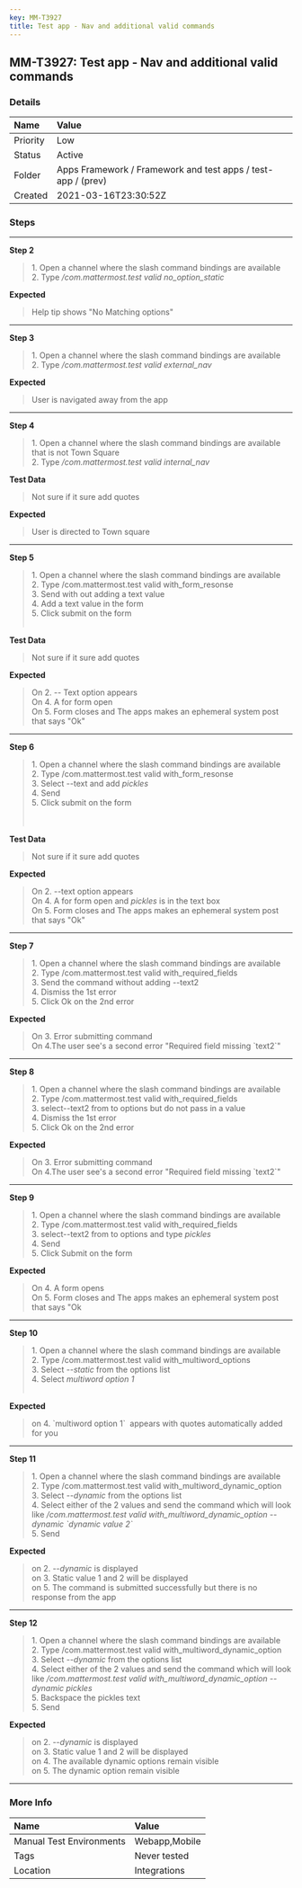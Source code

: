 ```yaml
---
key: MM-T3927
title: Test app - Nav and additional valid commands
---
```


## MM-T3927: Test app - Nav and additional valid commands

### Details

| Name     | Value                                                        |
| :------- | :----------------------------------------------------------- |
| Priority | Low                                                          |
| Status   | Active                                                       |
| Folder   | Apps Framework / Framework and test apps / test-app / (prev) |
| Created  | 2021-03-16T23:30:52Z                                         |

### Steps

<hr/>

**Step 2**

> <article>1. Open a channel where the slash command bindings are available<br>2. Type <em>/com.mattermost.test valid no_option_static&nbsp;</em></article>

**Expected**

> <article>Help tip shows "No Matching options"</article>

<hr/>

**Step 3**

> <article>1. Open a channel where the slash command bindings are available<br>2. Type <em>/com.mattermost.test valid external_nav&nbsp;</em></article>

**Expected**

> <article>User is navigated away from the app</article>

<hr/>

**Step 4**

> <article>1. Open a channel where the slash command bindings are available that is not Town Square<br>2. Type <em>/com.mattermost.test valid internal_nav&nbsp;</em></article>

**Test Data**

> <article>Not sure if it sure add quotes</article>

**Expected**

> <article>User is directed to Town square</article>

<hr/>

**Step 5**

> <article>1. Open a channel where the slash command bindings are available<br>2. Type /com.mattermost.test valid with_form_resonse<br>3. Send with out adding a text value<br>4. Add a text value in the form<br>5. Click submit on the form<br><br></article>

**Test Data**

> <article>Not sure if it sure add quotes</article>

**Expected**

> <article>On 2. -- Text option appears<br>On 4. A for form open<br>On 5. Form closes and The apps makes an ephemeral system post that says "Ok"</article>

<hr/>

**Step 6**

> <article>1. Open a channel where the slash command bindings are available<br>2. Type /com.mattermost.test valid with_form_resonse<br>3. Select --text and add <em>pickles</em><br>4. Send<br>5. Click submit on the form<br><br><br></article>

**Test Data**

> <article>Not sure if it sure add quotes</article>

**Expected**

> <article>On 2. --text option appears<br>On 4. A for form open and <em>pickles</em> is in the text box<br>On 5. Form closes and The apps makes an ephemeral system post that says "Ok"</article>

<hr/>

**Step 7**

> <article>1. Open a channel where the slash command bindings are available<br>2. Type /com.mattermost.test valid with_required_fields<br>3. Send the command without adding --text2<br>4. Dismiss the 1st error<br>5. Click Ok on the 2nd error</article>

**Expected**

> <article>On 3. Error submitting command<br>On 4.The user see's a second error "Required field missing `text2`"</article>

<hr/>

**Step 8**

> <article>1. Open a channel where the slash command bindings are available<br>2. Type /com.mattermost.test valid with_required_fields<br>3. select--text2 from to options but do not pass in a value<br>4. Dismiss the 1st error<br>5. Click Ok on the 2nd error</article>

**Expected**

> <article>On 3. Error submitting command<br>On 4.The user see's a second error "Required field missing `text2`"</article>

<hr/>

**Step 9**

> <article>1. Open a channel where the slash command bindings are available<br>2. Type /com.mattermost.test valid with_required_fields<br>3. select--text2 from to options and type&nbsp;<em>pickles</em><br>4. Send<br>5. Click Submit on the form</article>

**Expected**

> <article>On 4. A form opens<br>On 5. Form closes and The apps makes an ephemeral system post that says "Ok</article>

<hr/>

**Step 10**

> <article>1. Open a channel where the slash command bindings are available<br>2. Type /com.mattermost.test valid with_multiword_options<br>3. Select <em>--static&nbsp;</em>from the options list<br>4. Select <em>multiword option 1</em><br><br></article>

**Expected**

> <article>on 4. `multiword option 1` &nbsp;appears with quotes automatically added for you </article>

<hr/>

**Step 11**

> <article>1. Open a channel where the slash command bindings are available<br>2. Type /com.mattermost.test valid with_multiword_dynamic_option<br>3. Select <em>--dynamic&nbsp;</em>from the options list<br>4. Select either of the 2 values and send the command which will look like <em>/com.mattermost.test valid with_multiword_dynamic_option --dynamic `dynamic value 2`&nbsp;</em><br>5. Send</article>

**Expected**

> <article>on 2. --<em>dynamic&nbsp;</em>is displayed<br>on 3. Static value 1 and 2 will be displayed<br>on 5. The command is submitted successfully but there is no response from the app</article>

<hr/>

**Step 12**

> <article>1. Open a channel where the slash command bindings are available<br>2. Type /com.mattermost.test valid with_multiword_dynamic_option<br>3. Select <em>--dynamic&nbsp;</em>from the options list<br>4. Select either of the 2 values and send the command which will look like <em>/com.mattermost.test valid with_multiword_dynamic_option --dynamic pickles&nbsp;</em><br>5. Backspace the pickles text<br>5. Send</article>

**Expected**

> <article>on 2. --<em>dynamic&nbsp;</em>is displayed<br>on 3. Static value 1 and 2 will be displayed<br>on 4. The available dynamic options remain visible<br>on 5. The dynamic option remain visible&nbsp;</article>

<hr/>

### More Info

| Name                     | Value         |
| :----------------------- | :------------ |
| Manual Test Environments | Webapp,Mobile |
| Tags                     | Never tested  |
| Location                 | Integrations  |
